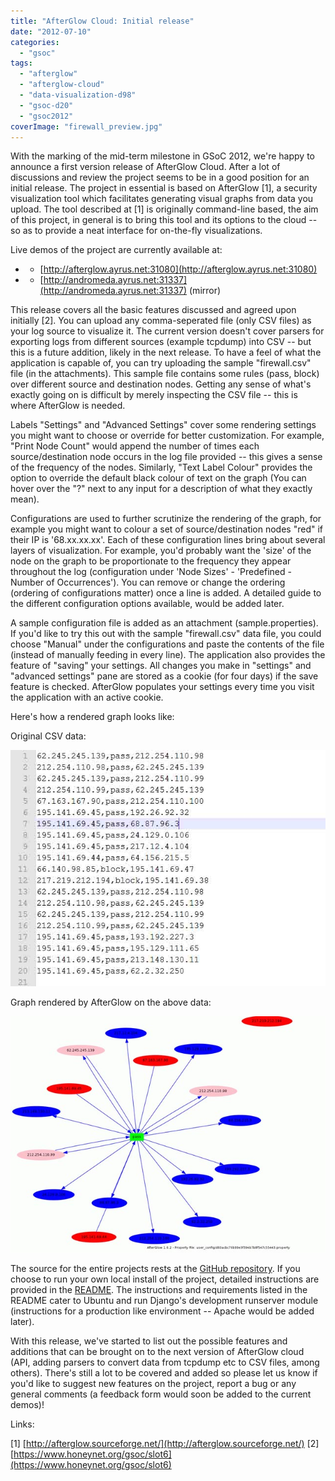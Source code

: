 ```yaml
---
title: "AfterGlow Cloud: Initial release"
date: "2012-07-10"
categories: 
  - "gsoc"
tags: 
  - "afterglow"
  - "afterglow-cloud"
  - "data-visualization-d98"
  - "gsoc-d20"
  - "gsoc2012"
coverImage: "firewall_preview.jpg"
---
```


With the marking of the mid-term milestone in GSoC 2012, we're happy to announce a first version release of AfterGlow Cloud. After a lot of discussions and review the project seems to be in a good position for an initial release. The project in essential is based on AfterGlow \[1\], a security visualization tool which facilitates generating visual graphs from data you upload. The tool described at \[1\] is originally command-line based, the aim of this project, in general is to bring this tool and its options to the cloud -- so as to provide a neat interface for on-the-fly visualizations.

Live demos of the project are currently available at:

- - [http://afterglow.ayrus.net:31080](http://afterglow.ayrus.net:31080)

- - [http://andromeda.ayrus.net:31337](http://andromeda.ayrus.net:31337) (mirror)

This release covers all the basic features discussed and agreed upon initially \[2\]. You can upload any comma-seperated file (only CSV files) as your log source to visualize it. The current version doesn't cover parsers for exporting logs from different sources (example tcpdump) into CSV -- but this is a future addition, likely in the next release. To have a feel of what the application is capable of, you can try uploading the sample "firewall.csv" file (in the attachments). This sample file contains some rules (pass, block) over different source and destination nodes. Getting any sense of what's exactly going on is difficult by merely inspecting the CSV file -- this is where AfterGlow is needed.

Labels "Settings" and "Advanced Settings" cover some rendering settings you might want to choose or override for better customization. For example, "Print Node Count" would append the number of times each source/destination node occurs in the log file provided -- this gives a sense of the frequency of the nodes. Similarly, "Text Label Colour" provides the option to override the default black colour of text on the graph (You can hover over the "?" next to any input for a description of what they exactly mean).

Configurations are used to further scrutinize the rendering of the graph, for example you might want to colour a set of source/destination nodes "red" if their IP is '68.xx.xx.xx'. Each of these configuration lines bring about several layers of visualization. For example, you'd probably want the 'size' of the node on the graph to be proportionate to the frequency they appear throughout the log (configuration under 'Node Sizes' - 'Predefined - Number of Occurrences'). You can remove or change the ordering (ordering of configurations matter) once a line is added. A detailed guide to the different configuration options available, would be added later.

A sample configuration file is added as an attachment (sample.properties). If you'd like to try this out with the sample "firewall.csv" data file, you could choose "Manual" under the configurations and paste the contents of the file (instead of manually feeding in every line). The application also provides the feature of "saving" your settings. All changes you make in "settings" and "advanced settings" pane are stored as a cookie (for four days) if the save feature is checked. AfterGlow populates your settings every time you visit the application with an active cookie.

Here's how a rendered graph looks like:

Original CSV data:

![](images/drupal_image_889.jpg)

Graph rendered by AfterGlow on the above data:

![](images/drupal_image_891.jpg)

The source for the entire projects rests at the [GitHub repository](https://github.com/ayrus/afterglow-cloud). If you choose to run your own local install of the project, detailed instructions are provided in the [README](https://github.com/ayrus/afterglow-cloud/blob/master/README). The instructions and requirements listed in the README cater to Ubuntu and run Django's development runserver module (instructions for a production like environment -- Apache would be added later).

With this release, we've started to list out the possible features and additions that can be brought on to the next version of AfterGlow cloud (API, adding parsers to convert data from tcpdump etc to CSV files, among others). There's still a lot to be covered and added so please let us know if you'd like to suggest new features on the project, report a bug or any general comments (a feedback form would soon be added to the current demos)!

Links:

\[1\] [http://afterglow.sourceforge.net/](http://afterglow.sourceforge.net/) \[2\] [https://www.honeynet.org/gsoc/slot6](https://www.honeynet.org/gsoc/slot6)
